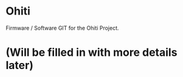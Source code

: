 # Ohiti
Firmware / Software GIT for the Ohiti Project.
# (Will be filled in with more details later)
